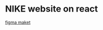 # NIKE website on react

[figma maket](https://www.figma.com/file/YKdQ4R8Y4wmKa4ViQUCotr/Nike-UI-Inspiration--Free-UI-(Recreated)-(Community)-(Community)?type=design&node-id=28-230&mode=design&t=2tQqUoC2UXtx1cHD-0)
